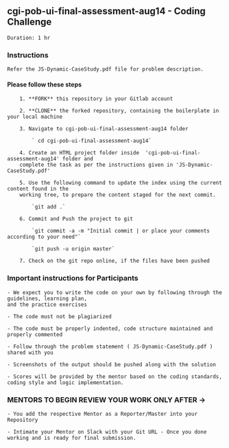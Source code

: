 ## cgi-pob-ui-final-assessment-aug14 - Coding Challenge

    Duration: 1 hr

### Instructions
    Refer the JS-Dynamic-CaseStudy.pdf file for problem description. 

#### Please follow these steps

        1. **FORK** this repository in your Gitlab account

        2. **CLONE** the forked repository, containing the boilerplate in your local machine
            
        3. Navigate to cgi-pob-ui-final-assessment-aug14 folder

            ` cd cgi-pob-ui-final-assessment-aug14`

        4. Create an HTML project folder inside  'cgi-pob-ui-final-assessment-aug14' folder and 
        complete the task as per the instructions given in 'JS-Dynamic-CaseStudy.pdf'

        5. Use the following command to update the index using the current content found in the 
        working tree, to prepare the content staged for the next commit.

            `git add .`
        
        6. Commit and Push the project to git

            `git commit -a -m "Initial commit | or place your comments according to your need"`

            `git push -u origin master`

        7. Check on the git repo online, if the files have been pushed



### Important instructions for Participants

    - We expect you to write the code on your own by following through the guidelines, learning plan, 
    and the practice exercises

    - The code must not be plagiarized

    - The code must be properly indented, code structure maintained and properly commented

    - Follow through the problem statement ( JS-Dynamic-CaseStudy.pdf ) shared with you

    - Screenshots of the output should be pushed along with the solution

    - Scores will be provided by the mentor based on the coding standards, coding style and logic implementation.


### MENTORS TO BEGIN REVIEW YOUR WORK ONLY AFTER ->

    - You add the respective Mentor as a Reporter/Master into your Repository
    
    - Intimate your Mentor on Slack with your Git URL - Once you done working and is ready for final submission.

